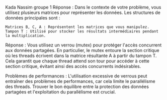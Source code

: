 Kada Nassim groupe 1
Réponse : Dans le contexte de votre problème, vous utilisez plusieurs matrices pour représenter les données. Les structures de données principales sont :

    Matrices B, C, A : Représentent les matrices que vous manipulez.
    Tampon T : Utilisé pour stocker les résultats intermédiaires pendant la multiplication.
Réponse : Vous utilisez un verrou (mutex) pour protéger l'accès concurrent aux données partagées. En particulier, le mutex entoure la section critique où les threads écrivent dans la matrice résultante A à partir du tampon T. Cela garantit que chaque thread attend son tour pour accéder à cette section critique, évitant ainsi des accès concurrents indésirables.

Problèmes de performances : L'utilisation excessive de verrous peut entraîner des problèmes de performances, car cela limite le parallélisme des threads. Trouver le bon équilibre entre la protection des données partagées et l'exploitation du parallélisme est crucial.
